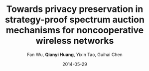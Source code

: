 ---
title: "Towards privacy preservation in strategy-proof spectrum auction mechanisms for noncooperative wireless networks"
collection: publications
permalink: "/publication/2014-05-29"
excerpt: "The problem of dynamic spectrum redistribution has been extensively studied in recent years. Auctions are believed to be among the most effective tools to solve this problem. A great number of strategy-proof auction mechanisms have been proposed to improve spectrum allocation efficiency by stimulating bidders to truthfully reveal their valuations of spectrum, which are the private information of bidders. However, none of these approaches protects bidders' privacy. In this paper, we present PRIDE, which is a PRIvacy-preserving anD stratEgy-proof spectrum auction mechanism. PRIDE guarantees k-anonymity for both single- and multiple-channel auctions. Furthermore, we enhance PRIDE to provide l-diversity, which is an even stronger privacy protection than k-anonymity. We not only rigorously prove the economic and privacy-preserving properties of PRIDE, but also extensively evaluate its performance. Our …"
date: "2014-05-29"
venue: "IEEE/ACM Transactions on Networking 23 (4), 1271-1285, 2014"
paperurl: "/files/2014-05-29.pdf"
author: "Fan Wu, <strong>Qianyi Huang</strong>, Yixin Tao, Guihai Chen"
poster: /images/publications/2014-05-29.jpg

remark:
external_url: "https://ieeexplore.ieee.org/document/6823187"
---